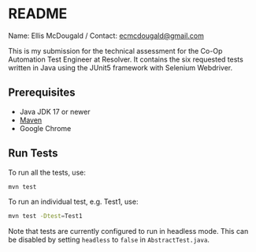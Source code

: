 # README

Name: Ellis McDougald / Contact: ecmcdougald@gmail.com

This is my submission for the technical assessment for the Co-Op Automation Test Engineer at Resolver. It contains the six requested tests written in Java using the JUnit5 framework with Selenium Webdriver.

## Prerequisites

- Java JDK 17 or newer
- [Maven](https://maven.apache.org/install.html)
- Google Chrome

## Run Tests

To run all the tests, use:

```bash
mvn test
```

To run an individual test, e.g. Test1, use:

```bash
mvn test -Dtest=Test1
```

Note that tests are currently configured to run in headless mode. This can be disabled by setting `headless` to `false` in `AbstractTest.java`.
